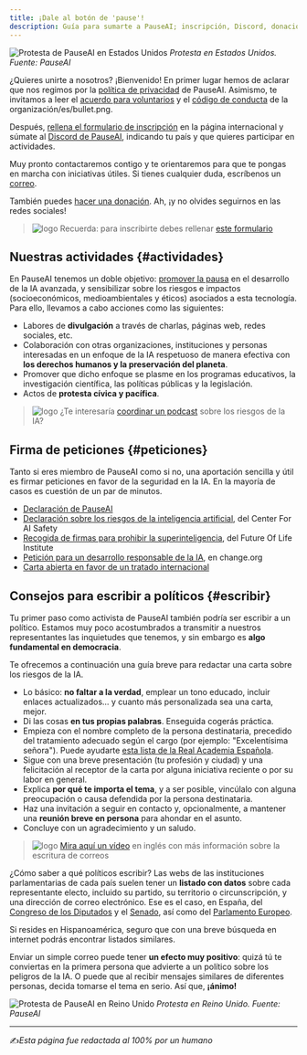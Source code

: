 ```yaml
---
title: ¡Dale al botón de 'pause'!
description: Guía para sumarte a PauseAI; inscripción, Discord, donaciones y actividades. Divulgación, protesta pacífica y consejos para escribir a representantes.
---
```


![Protesta de PauseAI en Estados Unidos](/es/protestausa.jpg)
_Protesta en Estados Unidos. Fuente: PauseAI_

¿Quieres unirte a nosotros? ¡Bienvenido! En primer lugar hemos de aclarar que nos regimos por la [política de privacidad](/privacidad) de PauseAI. Asimismo, te invitamos a leer el [acuerdo para voluntarios](/volunteer-agreement) y el [código de conducta](/protesters-code-of-conduct) de la organización/es/bullet.png.

Después, [rellena el formulario de inscripción](https://pauseai.info/join) en la página internacional y súmate al [Discord de PauseAI](https://discord.gg/2XXWXvErfA), indicando tu país y que quieres participar en actividades.

Muy pronto contactaremos contigo y te orientaremos para que te pongas en marcha con iniciativas útiles. Si tienes cualquier duda, escríbenos un [correo](mailto:contacto@pauseai.es).

También puedes [hacer una donación](https://pauseai.info/donate). Ah, ¡y no olvides seguirnos en las redes sociales!

> ![logo](/es/bullet.png) Recuerda: para inscribirte debes rellenar [este formulario](https://pauseai.info/join)

## Nuestras actividades {#actividades}

En PauseAI tenemos un doble objetivo: [promover la pausa](/pausa) en el desarrollo de la IA avanzada, y sensibilizar sobre los riesgos e impactos (socioeconómicos, medioambientales y éticos) asociados a esta tecnología. Para ello, llevamos a cabo acciones como las siguientes:

- Labores de **divulgación** a través de charlas, páginas web, redes sociales, etc.
- Colaboración con otras organizaciones, instituciones y personas interesadas en un enfoque de la IA respetuoso de manera efectiva con **los derechos humanos y la preservación del planeta**.
- Promover que dicho enfoque se plasme en los programas educativos, la investigación científica, las políticas públicas y la legislación.
- Actos de **protesta cívica y pacífica**.

> ![logo](/es/bullet.png) ¿Te interesaría [coordinar un podcast](/debate#falta-info) sobre los riesgos de la IA?

## Firma de peticiones {#peticiones}

Tanto si eres miembro de PauseAI como si no, una aportación sencilla y útil es firmar peticiones en favor de la seguridad en la IA. En la mayoría de casos es cuestión de un par de minutos.

- [Declaración de PauseAI](https://pauseai.info/statement)
- [Declaración sobre los riesgos de la inteligencia artificial](https://aistatement.com), del Center For AI Safety
- [Recogida de firmas para prohibir la superinteligencia](https://superintelligence-statement.org), del Future Of Life Institute
- [Petición para un desarrollo responsable de la IA](https://www.change.org/p/artificial-intelligence-time-is-running-out-for-responsible-ai-development-2a2f1a13-b63a-4d8c-979b-b144bded2f48), en change.org
- [Carta abierta en favor de un tratado internacional](https://aitreaty.org/)

## Consejos para escribir a políticos {#escribir}

Tu primer paso como activista de PauseAI también podría ser escribir a un político. Estamos muy poco acostumbrados a transmitir a nuestros representantes las inquietudes que tenemos, y sin embargo es **algo fundamental en democracia**.

Te ofrecemos a continuación una guía breve para redactar una carta sobre los riesgos de la IA.

- Lo básico: **no faltar a la verdad**, emplear un tono educado, incluir enlaces actualizados... y cuanto más personalizada sea una carta, mejor.
- Di las cosas **en tus propias palabras**. Enseguida cogerás práctica.
- Empieza con el nombre completo de la persona destinataria, precedido del tratamiento adecuado según el cargo (por ejemplo: "Excelentísima señora"). Puede ayudarte [esta lista de la Real Academia Española](https://www.rae.es/libro-estilo-justicia/ap%C3%A9ndice-6-cargos-y-tratamientos).
- Sigue con una breve presentación (tu profesión y ciudad) y una felicitación al receptor de la carta por alguna iniciativa reciente o por su labor en general.
- Explica **por qué te importa el tema**, y a ser posible, vincúlalo con alguna preocupación o causa defendida por la persona destinataria.
- Haz una invitación a seguir en contacto y, opcionalmente, a mantener una **reunión breve en persona** para ahondar en el asunto.
- Concluye con un agradecimiento y un saludo.

> ![logo](/es/bullet.png) [Mira aquí un vídeo](https://www.youtube.com/watch?v=Mjq4NFiKKd0) en inglés con más información sobre la escritura de correos

¿Cómo saber a qué políticos escribir? Las webs de las instituciones parlamentarias de cada país suelen tener un **listado con datos** sobre cada representante electo, incluido su partido, su territorio o circunscripción, y una dirección de correo electrónico. Ese es el caso, en España, del [Congreso de los Diputados](https://www.congreso.es/es/busqueda-de-diputados) y el [Senado](https://www.senado.es/web/composicionorganizacion/senadores/composicionsenado/senadoresenactivo/index.html), así como del [Parlamento Europeo](https://www.europarl.europa.eu/meps/es/search/advanced?countryCode=ES).

Si resides en Hispanoamérica, seguro que con una breve búsqueda en internet podrás encontrar listados similares.

Enviar un simple correo puede tener **un efecto muy positivo**: quizá tú te conviertas en la primera persona que advierte a un político sobre los peligros de la IA. O puede que al recibir mensajes similares de diferentes personas, decida tomarse el tema en serio. Así que, **¡ánimo!**

![Protesta de PauseAI en Reino Unido](/es/protestauk2.jpg)
_Protesta en Reino Unido. Fuente: PauseAI_

---

✍️*Esta página fue redactada al 100% por un humano*
